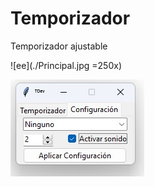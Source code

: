 # Temporizador
Temporizador ajustable

![ee](./Principal.jpg =250x)

![Configuración](https://github.com/Thoraal/Temporizador/blob/main/Configuraci%C3%B3n.jpg)
